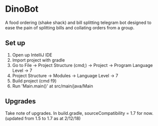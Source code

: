 # DinoBot
A food ordering (shake shack) and bill splitting telegram bot designed to ease the pain of splitting bills and collating orders from a group.

## Set up 

1. Open up IntelliJ IDE
2. Import project with gradle
3. Go to File -> Project Structure (cmd;) -> Project -> Program Language Level -> 7
4. Project Structure -> Modules -> Language Level -> 7
5. Build project (cmd f9)
6. Run 'Main.main()' at src/main/java/Main

## Upgrades

Take note of upgrades. In build.gradle, sourceCompatibility = 1.7 for now. 
(updated from 1.5 to 1.7 as at 2/12/18)

